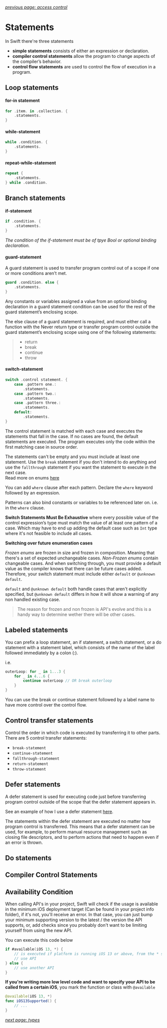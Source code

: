 *[previous page: access control](https://github.com/RinniSwift/Computer-Science-with-iOS/blob/main/accessControl.md)*

# Statements

In Swift there're three statements

- **simple statements** consists of either an expression or declaration.
- **compiler control statements** allow the program to change aspects of the compiler’s behavior.
- **control flow statements** are used to control the flow of execution in a program.

## Loop statements

#### for-in statement

```swift
for .item. in .collection. {
    .statements.
}
```

#### while-statement

```swift
while .condition. {
    .statements.
}
```

#### repeat-while-statement

```swift
repeat {
    .statements.
} while .condition.
```

## Branch statements

#### if-statement

```swift
if .condition. {
    .statements.
}
```

*The condition of the if-statement must be of tpye Bool or optional binding declaration.*

#### guard-statement

A guard statement is used to transfer program control out of a scope if one or more conditions aren’t met.

```swift
guard .condition. else {
    .statements.
}
```

Any constants or variables assigned a value from an optional binding declaration in a guard statement condition can be used for the rest of the guard statement’s enclosing scope.

The else clause of a guard statement is required, and must either call a function with the Never return type or transfer program control outside the guard statement’s enclosing scope using one of the following statements:

> - return
> - break
> - continue
> - throw

#### switch-statement

```swift
switch .control statement. {
    case .pattern one.:
        .statements.
    case .pattern two.:
        .statements.
    case .pattern three.:
        .statements.
    default:
        .statements.
}
```

The control statement is matched with each case and executes the statements that fall in the case. If no cases are found, the default statements are executed. The program executes only the code within the first matching case in source order.

The statements can't be empty and you must include at least one statement. Use the `break` statement if you don't intend to do anything and use the `fallthrough` statement if you want the statement to execute in the next case.\
Read more on enums [here](https://github.com/RinniSwift/Computer-Science-with-iOS/blob/main/enums.md)

You can add `where` clause after each pattern. Declare the `where` keyword followed by an expression.

Patterns can also bind constants or variables to be referenced later on. i.e. in the `where` clause.

**Switch Statements Must Be Exhaustive** where every possible value of the control expression’s type must match the value of at least one pattern of a case. Which may have to end up adding the default case such as `Int` type where it's not feasible to include all cases.

**Switching over future enumeration cases**

*Frozen enums* are frozen in size and frozen in composition. Meaning that there's a set of expected unchangeable cases.
*Non-Frozen enums* contain changeable cases. And when switching through, you must provide a default value as the compiler knows that there can be future cases added. Therefore, your switch statement must include either `default` or `@unknown default`.

`default` and `@unknown default` both handle cases that aren't explicitly specified, but `@unknown default` differs in how it will show a warning of any non handled existing case.

> The reason for frozen and non frozen is API's evolve and this is a handy way to determine wether there will be other cases.


## Labeled statements

You can prefix a loop statement, an if statement, a switch statement, or a do statement with a statement label, which consists of the name of the label followed immediately by a colon (:).

i.e.
```swift
outerLoop: for _ in 1...3 {
    for _ in 4...6 {
        continue outerLoop // OR break outerloop
    }
}
```

You can use the break or continue statement followed by a label name to have more control over the control flow.

## Control transfer statements

Control the order in which code is executed by transferring it to other parts. There are 5 control transfer statements:

- `break-statement`
- `continue-statement`
- `fallthrough-statement`
- `return-statement`
- `throw-statement`

## Defer statements

A defer statement is used for executing code just before transferring program control outside of the scope that the defer statement appears in.

See an example of how I use a defer statement [here](https://github.com/RinniSwift/Computer-Science-with-iOS/blob/main/sequence.md#create-one-yourself).

The statements within the defer statement are executed no matter how program control is transferred. This means that a defer statement can be used, for example, to perform manual resource management such as closing file descriptors, and to perform actions that need to happen even if an error is thrown.

## Do statements

## Compiler Control Statements

## Availability Condition

When calling API's in your project, Swift will check if the usage is available in the minimum iOS deployment target (Can be found in your project info folder), if it's not, you'll receive an error. In that case, you can just bump your minimum supporting version to the latest / the version the API supports, or, add checks since you probably don't want to be limiting yourself from using the new API.

You can execute this code below

```swift
if #available(iOS 13, *) {
    // is executed if platform is running iOS 13 or above, from the * sign.
    // use API
} else {
    // use another API
}
```

**If you're writing more low level code and want to specify your API to be called from a certain iOS**, you mark the function or class with `@available`

```swift
@available(iOS 13, *)
func iOS13Supported() {
    // ...
}
```


*[next page: types](https://github.com/RinniSwift/Computer-Science-with-iOS/blob/main/types.md)*
